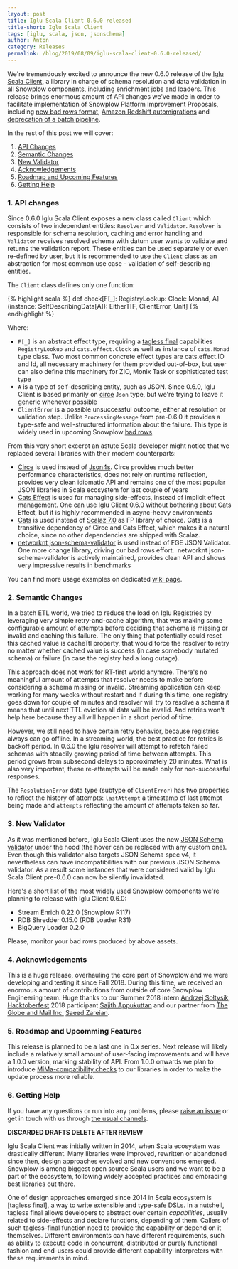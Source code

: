 ```yaml
---
layout: post
title: Iglu Scala Client 0.6.0 released
title-short: Iglu Scala Client
tags: [iglu, scala, json, jsonschema]
author: Anton
category: Releases
permalink: /blog/2019/08/09/iglu-scala-client-0.6.0-released/
---
```


We're tremendously excited to announce the new 0.6.0 release of the [Iglu Scala Client][iglu-scala-client], a library in charge of schema resolution and data validation in all Snowplow components, including enrichment jobs and loaders. This release brings enormous amount of API changes we've made in order to facilitate implementation of Snowplow Platform Improvement Proposals, including [new bad rows format][bad-rows-rfc], [Amazon Redshift automigrations][automigrations-rfc] and [deprecation of a batch pipeline][batch-deprecation-rfc].

In the rest of this post we will cover:

1. [API Changes](#api-changes)
2. [Semantic Changes](#semantic-changes)
3. [New Validator](#new-validator)
4. [Acknowledgements](#acknowledgements)
5. [Roadmap and Upcoming Features](#roadmap)
6. [Getting Help](#help)

<!--more-->

<h3 id="api-changes">1. API changes</h3>

Since 0.6.0 Iglu Scala Client exposes a new class called `Client` which consists of two independent entities: `Resolver` and `Validator`.
`Resolver` is responsible for schema resolution, caching and error handling and `Validator` receives resolved schema with datum user wants to validate and returns the validation report.
These entities can be used separately or even re-defined by user, but it is recommended to use the `Client` class as an abstraction for most common use case - validation of self-describing entities.

The `Client` class defines only one function:

{% highlight scala %}
def check[F[_]: RegistryLookup: Clock: Monad, A](instance: SelfDescribingData[A]): EitherT[F, ClientError, Unit]
{% endhighlight %}

Where:

* `F[_]` is an abstract effect type, requiring a [tagless final][tagless-final] capabilities `RegistryLookup` and `cats.effect.Clock` as well as instance of `cats.Monad` type class. Two most common concrete effect types are cats.effect.IO and Id, all necessary machinery for them provided out-of-box, but user can also define this machinery for ZIO, Monix Task or sophisticated test type
* `A` is a type of self-describing entity, such as JSON. Since 0.6.0, Iglu Client is based primarily on [circe][circe] `Json` type, but we're trying to leave it generic whenever possible
* `ClientError` is a possible unsuccessful outcome, either at resolution or validation step. Unlike `ProcessingMessage` from pre-0.6.0 it provides a type-safe and well-structured information about the failure. This type is widely used in upcoming Snowplow [bad rows][bad-rows-rfc]

From this very short excerpt an astute Scala developer might notice that we replaced several libraries with their modern counterparts:  

* [Circe][circe] is used instead of [Json4s][json4s]. Circe provides much better performance characteristics, does not rely on runtime reflection, provides very clean idiomatic API and remains one of the most popular JSON libraries in Scala ecosystem for last couple of years
* [Cats Effect][cats-effect] is used for managing side-effects, instead of implicit effect management. One can use Iglu Client 0.6.0 without bothering about Cats Effect, but it is highly recommended in async-heavy environments
* [Cats][cats] is used instead of [Scalaz 7.0][scalaz] as FP library of choice. Cats is a transitive dependency of Circe and Cats Effect, which makes it a natural choice, since no other dependencies are shipped with Scalaz.
* [networknt json-schema-validator][networknt-validator] is used instead of FGE JSON Validator. One more change library, driving our bad rows effort.  networknt json-schema-validator is actively maintained, provides clean API and shows very impressive results in benchmarks

You can find more usage examples on dedicated [wiki page][iglu-client-docs].

<h3 id="semantic-changes">2. Semantic Changes</h3>

In a batch ETL world, we tried to reduce the load on Iglu Registries by leveraging very simple retry-and-cache algorithm, that was making some configurable amount of attempts before deciding that schema is missing or invalid and caching this failure.
The only thing that potentially could reset this cached value is cacheTtl property, that would force the resolver to retry no matter whether cached value is success (in case somebody mutated schema) or failure (in case the registry had a long outage).

This approach does not work for RT-first world anymore.
There's no meaningful amount of attempts that resolver needs to make before considering a schema missing or invalid.
Streaming application can keep working for many weeks without restart and if during this time, one registry goes down for couple of minutes and resolver will try to resolve a schema it means that until next TTL eviction all data will be invalid. And retries won't help here because they all will happen in a short period of time. 

However, we still need to have certain retry behavior, because registries always can go offline.
In a streaming world, the best practice for retries is backoff period. In 0.6.0 the Iglu resolver will attempt to refetch failed schemas with steadily growing period of time between attempts.
This period grows from subsecond delays to approximately 20 minutes.
What is also very important, these re-attempts will be made only for non-successful responses.

The `ResolutionError` data type (subtype of `ClientError`) has two properties to reflect the history of attempts: `lastAttempt` a timestamp of last attempt being made and `attempts` reflecting the amount of attempts taken so far.


<h3 id="new-validator">3. New Validator</h3>

As it was mentioned before, Iglu Scala Client uses the new [JSON Schema validator][networknt-validator] under the hood (the hover can be replaced with any custom one). Even though this validator also targets JSON Schema spec v4, it nevertheless can have incompatibilities with our previous JSON Schema validator. As a result some instances that were considered valid by Iglu Scala Client pre-0.6.0 can now be silently invalidated.

Here's a short list of the most widely used Snowplow components we're planning to release with Iglu Client 0.6.0:

* Stream Enrich 0.22.0 (Snowplow R117)
* RDB Shredder 0.15.0 (RDB Loader R31)
* BigQuery Loader 0.2.0

Please, monitor your bad rows produced by above assets.


<h3 id="acknowledgements">4. Acknowledgements</h3>

This is a huge release, overhauling the core part of Snowplow and we were developing and testing it since Fall 2018.
During this time, we received an enormous amount of contributions from outside of core Snowplow Engineering team.
Huge thanks to our Summer 2018 intern [Andrzej Sołtysik][andrzej], [Hacktoberfest][hacktoberfest] 2018 participant [Sajith Appukuttan][saj1th] and our partner from [The Globe and Mail Inc.][globe-and-mail] [Saeed Zareian][saeed].


<h3 id="roadmap">5. Roadmap and Upcomming Features</h3>

This release is planned to be a last one in 0.x series.
Next release will likely include a relatively small amount of user-facing improvements and will have a 1.0.0 version, marking stability of API.
From 1.0.0 onwards we plan to introduce [MiMa-compatibility checks][mima] to our libraries in order to make the update process more reliable.


<h3 id="help">6. Getting Help</h3>

If you have any questions or run into any problems, please [raise an issue][issues] or get in touch with us through [the usual channels][talk-to-us].




**DISCARDED DRAFTS DELETE AFTER REVIEW**

Iglu Scala Client was initially written in 2014, when Scala ecosystem was drastically different. Many libraries were improved, rewritten or abandoned since then, design approaches evolved and new conventions emerged. Snowplow is among biggest open source Scala users and we want to be a part of the ecosystem, following widely accepted practices and embracing best libraries out there.

One of design approaches emerged since 2014 in Scala ecosystem is [tagless final], a way to write extensible and type-safe DSLs. In a nutshell, tagless final allows developers to abstract over certain _capabilities_, usually related to side-effects and declare functions, depending of them. Callers of such tagless-final function need to provide the capability or depend on it themselves. Different environments can have different requirements, such as ability to execute code in concurrent, distributed or purely functional fashion and end-users could provide different capability-interpreters with these requirements in mind.


[batch-deprecation-rfc]: https://discourse.snowplowanalytics.com/t/rfc-making-the-snowplow-pipeline-real-time-end-to-end-and-deprecating-support-for-batch-processing-modules/3018
[automigrations-rfc]: https://discourse.snowplowanalytics.com/t/redshift-automatic-table-migrations-rfc/2555
[bad-rows-rfc]: https://discourse.snowplowanalytics.com/t/a-new-bad-row-format/2558

[circe]: https://github.com/circe/circe
[json4s]: http://json4s.org/
[cats-effect]: https://typelevel.org/cats-effect/
[cats]: https://typelevel.org/cats/
[scalaz]: https://scalaz.github.io/7/
[networknt-validator]: https://github.com/networknt/json-schema-validator/

[tagless-final]: https://scalac.io/tagless-final-pattern-for-scala-code/
[mima]: https://github.com/lightbend/mima
[iglu-scala-client]: https://github.com/snowplow/iglu-scala-client/
[iglu-client-docs]: https://github.com/snowplow/iglu/wiki/Scala-client

[andrzej]: https://github.com/asoltysik
[hacktoberfest]: https://hacktoberfest.digitalocean.com/
[saj1th]: https://github.com/saj1th
[saeed]: https://github.com/szareiangm
[globe-and-mail]: https://www.theglobeandmail.com/

[issues]: https://github.com/snowplow/snowplow/iglu-scala-client/issues
[talk-to-us]: https://github.com/snowplow/snowplow/wiki/Talk-to-us
